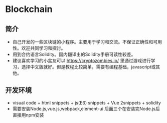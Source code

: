 # Blockchain
## 简介
* 自己开发的一些区块链的小程序。主要用于学习和交流。不保证正确性和可用性。欢迎共同学习和探讨。
* 用到合约语言Solidity。国内翻译出的Solidity手册可读性较差。
* 建议喜欢学习的小盆友可以 https://cryptozombies.io/ 里通过游戏进行学习，选择中文版就好。但是教程比较简单，需要有编程基础，javascript或其他。
## 开发环境
* visual code + html snippets + js(E6) snippets + Vue 2snippets + solidity
* 需要安装Node.js,vue.js,webpack,element-ui 后面三个在安装完Node.js后直接用npm安装
